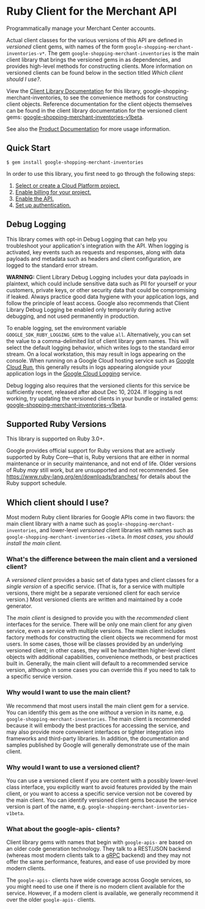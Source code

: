 # Ruby Client for the Merchant API

Programmatically manage your Merchant Center accounts.


Actual client classes for the various versions of this API are defined in
_versioned_ client gems, with names of the form `google-shopping-merchant-inventories-v*`.
The gem `google-shopping-merchant-inventories` is the main client library that brings the
versioned gems in as dependencies, and provides high-level methods for
constructing clients. More information on versioned clients can be found below
in the section titled *Which client should I use?*.

View the [Client Library Documentation](https://rubydoc.info/gems/google-shopping-merchant-inventories)
for this library, google-shopping-merchant-inventories, to see the convenience methods for
constructing client objects. Reference documentation for the client objects
themselves can be found in the client library documentation for the versioned
client gems:
[google-shopping-merchant-inventories-v1beta](https://rubydoc.info/gems/google-shopping-merchant-inventories-v1beta).

See also the [Product Documentation](https://developers.google.com/merchant/api)
for more usage information.

## Quick Start

```
$ gem install google-shopping-merchant-inventories
```

In order to use this library, you first need to go through the following steps:

1. [Select or create a Cloud Platform project.](https://console.cloud.google.com/project)
1. [Enable billing for your project.](https://cloud.google.com/billing/docs/how-to/modify-project#enable_billing_for_a_project)
1. [Enable the API.](https://console.cloud.google.com/apis/library/merchantapi.googleapis.com)
1. [Set up authentication.](AUTHENTICATION.md)

## Debug Logging

This library comes with opt-in Debug Logging that can help you troubleshoot
your application's integration with the API. When logging is activated, key
events such as requests and responses, along with data payloads and metadata
such as headers and client configuration, are logged to the standard error
stream.

**WARNING:** Client Library Debug Logging includes your data payloads in
plaintext, which could include sensitive data such as PII for yourself or your
customers, private keys, or other security data that could be compromising if
leaked. Always practice good data hygiene with your application logs, and follow
the principle of least access. Google also recommends that Client Library Debug
Logging be enabled only temporarily during active debugging, and not used
permanently in production.

To enable logging, set the environment variable `GOOGLE_SDK_RUBY_LOGGING_GEMS`
to the value `all`. Alternatively, you can set the value to a comma-delimited
list of client library gem names. This will select the default logging behavior,
which writes logs to the standard error stream. On a local workstation, this may
result in logs appearing on the console. When running on a Google Cloud hosting
service such as [Google Cloud Run](https://cloud.google.com/run), this generally
results in logs appearing alongside your application logs in the
[Google Cloud Logging](https://cloud.google.com/logging/) service.

Debug logging also requires that the versioned clients for this service be
sufficiently recent, released after about Dec 10, 2024. If logging is not
working, try updating the versioned clients in your bundle or installed gems:
[google-shopping-merchant-inventories-v1beta](https://rubydoc.info/gems/google-shopping-merchant-inventories-v1beta).

## Supported Ruby Versions

This library is supported on Ruby 3.0+.

Google provides official support for Ruby versions that are actively supported
by Ruby Core—that is, Ruby versions that are either in normal maintenance or
in security maintenance, and not end of life. Older versions of Ruby _may_
still work, but are unsupported and not recommended. See
https://www.ruby-lang.org/en/downloads/branches/ for details about the Ruby
support schedule.

## Which client should I use?

Most modern Ruby client libraries for Google APIs come in two flavors: the main
client library with a name such as `google-shopping-merchant-inventories`,
and lower-level _versioned_ client libraries with names such as
`google-shopping-merchant-inventories-v1beta`.
_In most cases, you should install the main client._

### What's the difference between the main client and a versioned client?

A _versioned client_ provides a basic set of data types and client classes for
a _single version_ of a specific service. (That is, for a service with multiple
versions, there might be a separate versioned client for each service version.)
Most versioned clients are written and maintained by a code generator.

The _main client_ is designed to provide you with the _recommended_ client
interfaces for the service. There will be only one main client for any given
service, even a service with multiple versions. The main client includes
factory methods for constructing the client objects we recommend for most
users. In some cases, those will be classes provided by an underlying versioned
client; in other cases, they will be handwritten higher-level client objects
with additional capabilities, convenience methods, or best practices built in.
Generally, the main client will default to a recommended service version,
although in some cases you can override this if you need to talk to a specific
service version.

### Why would I want to use the main client?

We recommend that most users install the main client gem for a service. You can
identify this gem as the one _without_ a version in its name, e.g.
`google-shopping-merchant-inventories`.
The main client is recommended because it will embody the best practices for
accessing the service, and may also provide more convenient interfaces or
tighter integration into frameworks and third-party libraries. In addition, the
documentation and samples published by Google will generally demonstrate use of
the main client.

### Why would I want to use a versioned client?

You can use a versioned client if you are content with a possibly lower-level
class interface, you explicitly want to avoid features provided by the main
client, or you want to access a specific service version not be covered by the
main client. You can identify versioned client gems because the service version
is part of the name, e.g. `google-shopping-merchant-inventories-v1beta`.

### What about the google-apis-<name> clients?

Client library gems with names that begin with `google-apis-` are based on an
older code generation technology. They talk to a REST/JSON backend (whereas
most modern clients talk to a [gRPC](https://grpc.io/) backend) and they may
not offer the same performance, features, and ease of use provided by more
modern clients.

The `google-apis-` clients have wide coverage across Google services, so you
might need to use one if there is no modern client available for the service.
However, if a modern client is available, we generally recommend it over the
older `google-apis-` clients.
